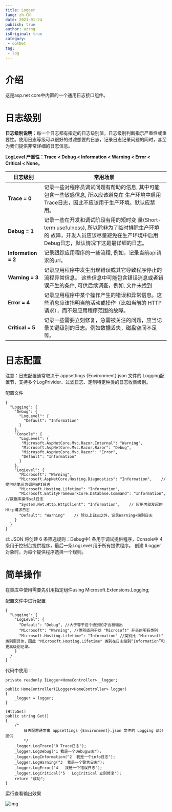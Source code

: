 ```yaml
---
title: Logger
lang: zh-CN
date: 2021-01-24
publish: true
author: azrng
isOriginal: true
category:
 - dotNet
tag:
 - log
---
```

# 介绍

这是asp.net core中内置的一个通用日志接口组件。

# 日志级别

**日志级别说明**：每一个日志都有指定的日志级别值，日志级别判断指示严重性或重要性。使用日志等级可以很好的过滤想要的日志，记录日志记录问题的同时，甚至为我们提供非常详细的日志信息。

**LogLevel 严重性：Trace < Debug < Information < Warning < Error < Critical < None。**

| **日志级别**        | **常用场景**                                                 |
| ------------------- | ------------------------------------------------------------ |
| **Trace = 0**       | 记录一些对程序员调试问题有帮助的信息,   其中可能包含一些敏感信息, 所以应该避免在 生产环境中启用Trace日志，因此不应该用于生产环境。默认应禁用。 |
| **Debug = 1**       | 记录一些在开发和调试阶段有用的短时变   量(Short-term usefulness), 所以除非为了临时排除生产环境的   故障，开发人员应该尽量避免在生产环境中启用Debug日志，默认情况下这是最详细的日志。 |
| **Information = 2** | 记录跟踪应用程序的一些流程,   例如，记录当前api请求的url。   |
| **Warning = 3**     | 记录应用程序中发生出现错误或其它导致程序停止的流程异常信息。   这些信息中可能包含错误消息或者错误产生的条件, 可供后续调查，例如, 文件未找到 |
| **Error = 4**       | 记录应用程序中某个操作产生的错误和异常信息。这些消息应该指明当前活动或操作（比如当前的   HTTP 请求），而不是应用程序范围的故障。 |
| **Critical = 5**    | 记录一些需要立刻修复，急需被关注的问题，应当记录关键级别的日志。例如数据丢失，磁盘空间不足等。 |

# 日志配置

注意：日志配置通常取决于 appsettings {Environment}.json 文件的 Logging配置节，支持多个LogPrivider、过滤日志、定制特定种类的日志收集级别。

配置文件

```
{
  "Logging": {
    "Debug": {
      "LogLevel": {
        "Default": "Information"
      }
    },
    "Console": {
      "LogLevel": {
       "Microsoft.AspNetCore.Mvc.Razor.Internal": "Warning",
       "Microsoft.AspNetCore.Mvc.Razor.Razor": "Debug",
       "Microsoft.AspNetCore.Mvc.Razor": "Error",
       "Default": "Information"
      }
    },
    "LogLevel": {
      "Microsoft": "Warning",
      "Microsoft.AspNetCore.Hosting.Diagnostics": "Information",    // 提供给第三方调用API日志
      "Microsoft.Hosting.Lifetime": "Information",
      "Microsoft.EntityFrameworkCore.Database.Command": "Information",  //数据库操作sql日志
      "System.Net.Http.HttpClient": "Information",    // 应用内部发起的Http请求日志
      "Default": "Warning"    // 除以上日志之外，记录Warning+级别日志
    }
  }
}
```

此 JSON 将创建 6 条筛选规则：Debug中1 条用于调试提供程序，Console中 4 条用于控制台提供程序，最后一条LogLevel 用于所有提供程序。 创建 ILogger 对象时，为每个提供程序选择一个规则。

# 简单操作

在类库中使用需要先引用指定组件using Microsoft.Extensions.Logging;

配置文件中进行配置

```
{
  "Logging": {
    "LogLevel": {
      "Default": "Debug", //大于等于这个级别的才会被输出
      "Microsoft": "Warning", //类别适用于以 "Microsoft" 开头的所有类别
      "Microsoft.Hosting.Lifetime": "Information" //类别比 "Microsoft" 类别更具体，因此 "Microsoft.Hosting.Lifetime" 类别在日志级别“Information”和更高级别记录。
    }
  }
}
```

 代码中使用：

```
private readonly ILogger<HomeController> _logger;

public HomeController(ILogger<HomeController> logger)
{
    _logger = logger;
}

[HttpGet]
public string Get()
{
    /*
        日志配置通常由 appsettings {Environment}.json 文件的 Logging 部分提供
        */
    _logger.LogTrace("0 Trace日志");
    _logger.LogDebug("1 我是一个Debug日志");
    _logger.LogInformation("2  我是一个info日志");
    _logger.LogWarning("3  我是一个警告日志");
    _logger.LogError("4   我是一个错误日志");
    _logger.LogCritical("5   LogCritical 立刻修复");
    return "成功";
}
```

 运行查看输出效果

![img](https://gitee.com/AZRNG/picture-storage/raw/master/kbms/1619945473634-900e7717-5bff-4fbf-b485-1ff1102cd69a.png)